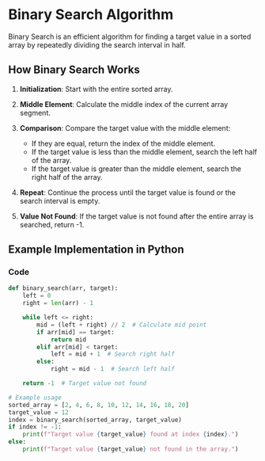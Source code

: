 # Binary Search Algorithm

Binary Search is an efficient algorithm for finding a target value in a sorted array by repeatedly dividing the search interval in half.

## How Binary Search Works

1. **Initialization**: Start with the entire sorted array.

2. **Middle Element**: Calculate the middle index of the current array segment.

3. **Comparison**: Compare the target value with the middle element:
   - If they are equal, return the index of the middle element.
   - If the target value is less than the middle element, search the left half of the array.
   - If the target value is greater than the middle element, search the right half of the array.

4. **Repeat**: Continue the process until the target value is found or the search interval is empty.

5. **Value Not Found**: If the target value is not found after the entire array is searched, return -1.

## Example Implementation in Python

### Code

```python
def binary_search(arr, target):
    left = 0
    right = len(arr) - 1

    while left <= right:
        mid = (left + right) // 2  # Calculate mid point
        if arr[mid] == target:
            return mid
        elif arr[mid] < target:
            left = mid + 1  # Search right half
        else:
            right = mid - 1  # Search left half

    return -1  # Target value not found

# Example usage
sorted_array = [2, 4, 6, 8, 10, 12, 14, 16, 18, 20]
target_value = 12
index = binary_search(sorted_array, target_value)
if index != -1:
    print(f"Target value {target_value} found at index {index}.")
else:
    print(f"Target value {target_value} not found in the array.")
